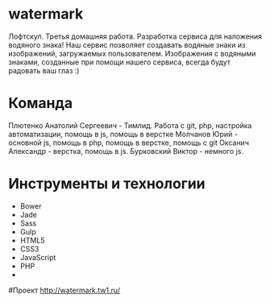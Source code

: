 # watermark
Лофтскул. Третья домашняя работа. Разработка сервиса для наложения водяного знака!
Наш сервис позволяет создавать водяные знаки из изображений, загружаемых пользователем. Изображения с водяными знаками, созданные при помощи нашего сервиса, всегда будут радовать ваш глаз :)

# Команда
Плютенко Анатолий Сергеевич - Тимлид. Работа с git, php, настройка автоматизации, помощь в js, помощь в верстке
Молчанов Юрий - основной js, помощь в php, помощь в верстке, помощь с git
Оксанич Александр - верстка, помощь в js.
Бурковский Виктор - немного js.

# Инструменты и технологии
 - Bower
 - Jade
 - Sass
 - Gulp
 - HTML5
 - CSS3
 - JavaScript
 - PHP
 - 
 
#Проект
http://watermark.tw1.ru/
